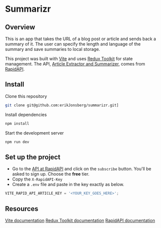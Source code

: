 # Summarizr

## Overview

This is an app that takes the URL of a blog post or article and sends back a summary of it. The user can specify the length and language of the summary and save summaries to local storage.

This project was built with [Vite](https://vitejs.dev/) and uses [Redux Toolkit](https://redux-toolkit.js.org/) for state management. The API, [Article Extractor and Summarizer](https://rapidapi.com/restyler/api/article-extractor-and-summarizer), comes from [RapidAPI](https://rapidapi.com/hub).

## Install

Clone this repository

```bash
git clone git@github.com:erikJonsberg/summarizr.git]
```

Install dependencies

```bash
npm install
```

Start the development server

```bash
npm run dev
```

## Set up the project

- Go to the [API at RapidAPI](https://rapidapi.com/restyler/api/article-extractor-and-summarizer/playground/apiendpoint_99e4b95c-3adc-4532-8b4e-20795c3c996a) and click on the `subscribe` button. You'll be asked to sign up. Choose the **free** tier.
- Copy the `X-RapidAPI-Key`
- Create a `.env` file and paste in the key exactly as below.

```javascript
VITE_RAPID_API_ARTICLE_KEY = '<YOUR_KEY_GOES_HERE>';
```

## Resources

[Vite documentation](https://vitejs.dev/guide/)
[Redux Toolkit documentation](https://redux-toolkit.js.org/introduction/getting-started)
[RapidAPI documentation](https://docs.rapidapi.com/)

